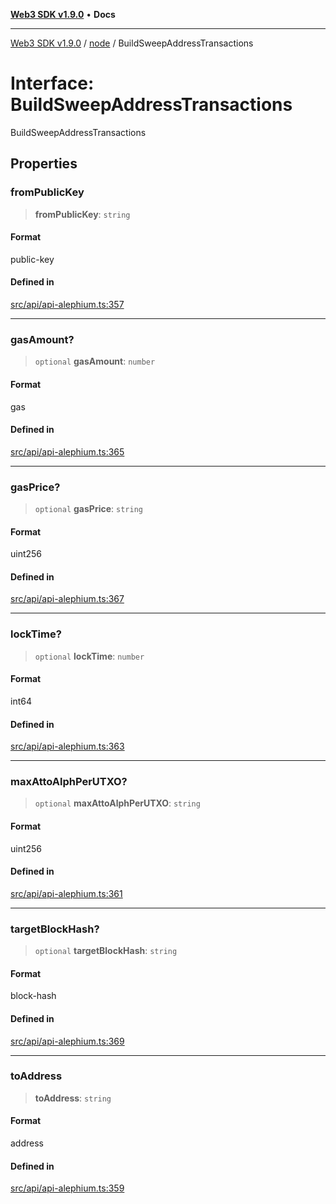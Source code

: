 [**Web3 SDK v1.9.0**](../../../README.md) • **Docs**

***

[Web3 SDK v1.9.0](../../../globals.md) / [node](../README.md) / BuildSweepAddressTransactions

# Interface: BuildSweepAddressTransactions

BuildSweepAddressTransactions

## Properties

### fromPublicKey

> **fromPublicKey**: `string`

#### Format

public-key

#### Defined in

[src/api/api-alephium.ts:357](https://github.com/Mystic-Nayy/alephium-web3/blob/ee41f5e0e7d7fb0b155fe62f05b2ac03772895ca/packages/web3/src/api/api-alephium.ts#L357)

***

### gasAmount?

> `optional` **gasAmount**: `number`

#### Format

gas

#### Defined in

[src/api/api-alephium.ts:365](https://github.com/Mystic-Nayy/alephium-web3/blob/ee41f5e0e7d7fb0b155fe62f05b2ac03772895ca/packages/web3/src/api/api-alephium.ts#L365)

***

### gasPrice?

> `optional` **gasPrice**: `string`

#### Format

uint256

#### Defined in

[src/api/api-alephium.ts:367](https://github.com/Mystic-Nayy/alephium-web3/blob/ee41f5e0e7d7fb0b155fe62f05b2ac03772895ca/packages/web3/src/api/api-alephium.ts#L367)

***

### lockTime?

> `optional` **lockTime**: `number`

#### Format

int64

#### Defined in

[src/api/api-alephium.ts:363](https://github.com/Mystic-Nayy/alephium-web3/blob/ee41f5e0e7d7fb0b155fe62f05b2ac03772895ca/packages/web3/src/api/api-alephium.ts#L363)

***

### maxAttoAlphPerUTXO?

> `optional` **maxAttoAlphPerUTXO**: `string`

#### Format

uint256

#### Defined in

[src/api/api-alephium.ts:361](https://github.com/Mystic-Nayy/alephium-web3/blob/ee41f5e0e7d7fb0b155fe62f05b2ac03772895ca/packages/web3/src/api/api-alephium.ts#L361)

***

### targetBlockHash?

> `optional` **targetBlockHash**: `string`

#### Format

block-hash

#### Defined in

[src/api/api-alephium.ts:369](https://github.com/Mystic-Nayy/alephium-web3/blob/ee41f5e0e7d7fb0b155fe62f05b2ac03772895ca/packages/web3/src/api/api-alephium.ts#L369)

***

### toAddress

> **toAddress**: `string`

#### Format

address

#### Defined in

[src/api/api-alephium.ts:359](https://github.com/Mystic-Nayy/alephium-web3/blob/ee41f5e0e7d7fb0b155fe62f05b2ac03772895ca/packages/web3/src/api/api-alephium.ts#L359)
